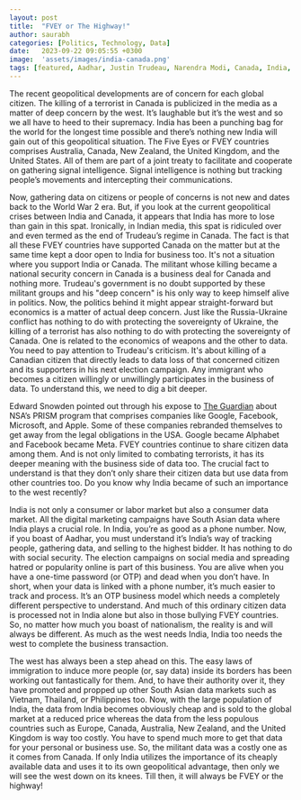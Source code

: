 ```yaml
---
layout: post
title:  "FVEY or The Highway!"
author: saurabh
categories: [Politics, Technology, Data]
date:   2023-09-22 09:05:55 +0300
image:  'assets/images/india-canada.png'
tags: [featured, Aadhar, Justin Trudeau, Narendra Modi, Canada, India, media, geopolitics, Khalistan, Putin, Europe, EU, Ukraine, Russia, NATO, US, FVEY, Biden, social media, South Asia, data]
---
```


The recent geopolitical developments are of concern for each global citizen. The killing of a terrorist in Canada is publicized in the media as a matter of deep concern by the west. It’s laughable but it’s the west and so we all have to heed to their supremacy. India has been a punching bag for the world for the longest time possible and there’s nothing new India will gain out of this geopolitical situation. The Five Eyes or FVEY countries comprises Australia, Canada, New Zealand, the United Kingdom, and the United States. All of them are part of a joint treaty to facilitate and cooperate on gathering signal intelligence. Signal intelligence is nothing but tracking people’s movements and intercepting their communications.

Now, gathering data on citizens or people of concerns is not new and dates back to the World War 2 era. But, if you look at the current geopolitical crises between India and Canada, it appears that India has more to lose than gain in this spat. Ironically, in Indian media, this spat is ridiculed over and even termed as the end of Trudeau’s regime in Canada. The fact is that all these FVEY countries have supported Canada on the matter but at the same time kept a door open to India for business too. It's not a situation where you support India or Canada. The militant whose killing became a national security concern in Canada is a business deal for Canada and nothing more. Trudeau's government is no doubt supported by these militant groups and his "deep concern" is his only way to keep himself alive in politics. Now, the politics behind it might appear straight-forward but economics is a matter of actual deep concern. Just like the Russia-Ukraine conflict has nothing to do with protecting the sovereignty of Ukraine, the killing of a terrorist has also nothing to do with protecting the sovereignty of Canada. One is related to the economics of weapons and the other to data. You need to pay attention to Trudeau's criticism. It's about killing of a Canadian citizen that directly leads to data loss of that concerned citizen and its supporters in his next election campaign. Any immigrant who becomes a citizen willingly or unwillingly participates in the business of data. To understand this, we need to dig a bit deeper.

Edward Snowden pointed out through his expose to [The Guardian](https://www.theguardian.com/world/2013/jun/06/us-tech-giants-nsa-data) about NSA’s PRISM program that comprises companies like Google, Facebook, Microsoft, and Apple. Some of these companies rebranded themselves to get away from the legal obligations in the USA. Google became Alphabet and Facebook became Meta. FVEY countries continue to share citizen data among them. And is not only limited to combating terrorists, it has its deeper meaning with the business side of data too. The crucial fact to understand is that they don’t only share their citizen data but use data from other countries too. Do you know why India became of such an importance to the west recently?

India is not only a consumer or labor market but also a consumer data market. All the digital marketing campaigns have South Asian data where India plays a crucial role. In India, you’re as good as a phone number. Now, if you boast of Aadhar, you must understand it’s India’s way of tracking people, gathering data, and selling to the highest bidder. It has nothing to do with social security. The election campaigns on social media and spreading hatred or popularity online is part of this business. You are alive when you have a one-time password (or OTP) and dead when you don’t have. In short, when your data is linked with a phone number, it’s much easier to track and process. It’s an OTP business model which needs a completely different perspective to understand. And much of this ordinary citizen data is processed not in India alone but also in those bullying FVEY countries. So, no matter how much you boast of nationalism, the reality is and will always be different. As much as the west needs India, India too needs the west to complete the business transaction.

The west has always been a step ahead on this. The easy laws of immigration to induce more people (or, say data) inside its borders has been working out fantastically for them. And, to have their authority over it, they have promoted and propped up other South Asian data markets such as Vietnam, Thailand, or Philippines too. Now, with the large population of India, the data from India becomes obviously cheap and is sold to the global market at a reduced price whereas the data from the less populous countries such as Europe, Canada, Australia, New Zealand, and the United Kingdom is way too costly. You have to spend much more to get that data for your personal or business use. So, the militant data was a costly one as it comes from Canada. If only India utilizes the importance of its cheaply available data and uses it to its own geopolitical advantage, then only we will see the west down on its knees. Till then, it will always be FVEY or the highway!